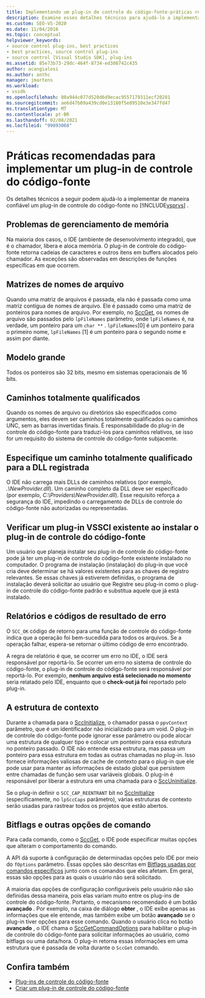 ```yaml
---
title: Implementando um plug-in de controle do código-fonte-práticas recomendadas
description: Examine esses detalhes técnicos para ajudá-lo a implementar de forma confiável um plug-in de controle do código-fonte no Visual Studio.
ms.custom: SEO-VS-2020
ms.date: 11/04/2016
ms.topic: conceptual
helpviewer_keywords:
- source control plug-ins, best practices
- best practices, source control plug-ins
- source control [Visual Studio SDK], plug-ins
ms.assetid: 85e73b73-29dc-464f-8734-ed308742c435
author: acangialosi
ms.author: anthc
manager: jmartens
ms.workload:
- vssdk
ms.openlocfilehash: 80a944c077d520d6d9ecac9557179311ecf20281
ms.sourcegitcommit: ae6d47b09a439cd0e13180f5e89510e3e347fd47
ms.translationtype: MT
ms.contentlocale: pt-BR
ms.lasthandoff: 02/08/2021
ms.locfileid: "99893068"
---
```

# <a name="best-practices-for-implementing-a-source-control-plug-in"></a>Práticas recomendadas para implementar um plug-in de controle do código-fonte
Os detalhes técnicos a seguir podem ajudá-lo a implementar de maneira confiável um plug-in de controle do código-fonte no [!INCLUDE[vsprvs](../code-quality/includes/vsprvs_md.md)] .

## <a name="memory-management-issues"></a>Problemas de gerenciamento de memória
 Na maioria dos casos, o IDE (ambiente de desenvolvimento integrado), que é o chamador, libera e aloca memória. O plug-in de controle do código-fonte retorna cadeias de caracteres e outros itens em buffers alocados pelo chamador. As exceções são observadas em descrições de funções específicas em que ocorrem.

## <a name="arrays-of-file-names"></a>Matrizes de nomes de arquivo
 Quando uma matriz de arquivos é passada, ela não é passada como uma matriz contígua de nomes de arquivo. Ele é passado como uma matriz de ponteiros para nomes de arquivo. Por exemplo, no [SccGet](../extensibility/sccget-function.md), os nomes de arquivo são passados pelo `lpFileNames` parâmetro, onde `lpFileNames` é, na verdade, um ponteiro para um `char **` . `lpFileNames`[0] é um ponteiro para o primeiro nome, `lpFileNames` [1] é um ponteiro para o segundo nome e assim por diante.

## <a name="large-model"></a>Modelo grande
 Todos os ponteiros são 32 bits, mesmo em sistemas operacionais de 16 bits.

## <a name="fully-qualified-paths"></a>Caminhos totalmente qualificados
 Quando os nomes de arquivo ou diretórios são especificados como argumentos, eles devem ser caminhos totalmente qualificados ou caminhos UNC, sem as barras invertidas finais. É responsabilidade do plug-in de controle do código-fonte para traduzi-los para caminhos relativos, se isso for um requisito do sistema de controle do código-fonte subjacente.

## <a name="specify-a-fully-qualified-path-for-the-registered-dll"></a>Especifique um caminho totalmente qualificado para a DLL registrada
 O IDE não carrega mais DLLs de caminhos relativos (por exemplo, *.\NewProvider.dll*). Um caminho completo da DLL deve ser especificado (por exemplo, *C:\Providers\NewProvider.dll*). Esse requisito reforça a segurança do IDE, impedindo o carregamento de DLLs de controle do código-fonte não autorizadas ou representadas.

## <a name="check-for-an-existing-vssci-plug-in-when-you-install-your-source-control-plug-in"></a>Verificar um plug-in VSSCI existente ao instalar o plug-in de controle do código-fonte
 Um usuário que planeja instalar seu plug-in de controle do código-fonte pode já ter um plug-in de controle do código-fonte existente instalado no computador. O programa de instalação (instalação) do plug-in que você cria deve determinar se há valores existentes para as chaves de registro relevantes. Se essas chaves já estiverem definidas, o programa de instalação deverá solicitar ao usuário que Registre seu plug-in como o plug-in de controle do código-fonte padrão e substitua aquele que já está instalado.

## <a name="error-result-codes-and-reporting"></a>Relatórios e códigos de resultado de erro
 O `SCC_OK` código de retorno para uma função de controle do código-fonte indica que a operação foi bem-sucedida para todos os arquivos. Se a operação falhar, espera-se retornar o último código de erro encontrado.

 A regra de relatório é que, se ocorrer um erro no IDE, o IDE será responsável por reportá-lo. Se ocorrer um erro no sistema de controle do código-fonte, o plug-in de controle do código-fonte será responsável por reportá-lo. Por exemplo, **nenhum arquivo está selecionado no momento** seria relatado pelo IDE, enquanto que o **check-out já foi** reportado pelo plug-in.

## <a name="the-context-structure"></a>A estrutura de contexto
 Durante a chamada para o [SccInitialize](../extensibility/sccinitialize-function.md), o chamador passa o `ppvContext` parâmetro, que é um identificador não inicializado para um void. O plug-in de controle do código-fonte pode ignorar esse parâmetro ou pode alocar uma estrutura de qualquer tipo e colocar um ponteiro para essa estrutura no ponteiro passado. O IDE não entende essa estrutura, mas passa um ponteiro para essa estrutura em todas as outras chamadas no plug-in. Isso fornece informações valiosas de cache de contexto para o plug-in que ele pode usar para manter as informações de estado global que persistem entre chamadas de função sem usar variáveis globais. O plug-in é responsável por liberar a estrutura em uma chamada para o [SccUninitialize](../extensibility/sccuninitialize-function.md).

 Se o plug-in definir o `SCC_CAP_REENTRANT` bit no [SccInitialize](../extensibility/sccinitialize-function.md) (especificamente, no `lpSccCaps` parâmetro), várias estruturas de contexto serão usadas para rastrear todos os projetos que estão abertos.

## <a name="bitflags-and-other-command-options"></a>Bitflags e outras opções de comando
 Para cada comando, como o [SccGet](../extensibility/sccget-function.md), o IDE pode especificar muitas opções que alteram o comportamento do comando.

 A API dá suporte à configuração de determinadas opções pelo IDE por meio do `fOptions` parâmetro. Essas opções são descritas em [Bitflags usadas por comandos específicos](../extensibility/bitflags-used-by-specific-commands.md) junto com os comandos que eles afetam. Em geral, essas são opções para as quais o usuário não será solicitado.

 A maioria das opções de configuração configuráveis pelo usuário não são definidas dessa maneira, pois elas variam muito entre os plug-ins de controle do código-fonte. Portanto, o mecanismo recomendado é um botão **avançado** . Por exemplo, na caixa de diálogo **obter** , o IDE exibe apenas as informações que ele entende, mas também exibe um botão **avançado** se o plug-in tiver opções para esse comando. Quando o usuário clica no botão **avançado** , o IDE chama o [SccGetCommandOptions](../extensibility/sccgetcommandoptions-function.md) para habilitar o plug-in de controle do código-fonte para solicitar informações ao usuário, como bitflags ou uma data/hora. O plug-in retorna essas informações em uma estrutura que é passada de volta durante o `SccGet` comando.

## <a name="see-also"></a>Confira também
- [Plug-ins de controle do código-fonte](../extensibility/source-control-plug-ins.md)
- [Criar um plug-in de controle do código-fonte](../extensibility/internals/creating-a-source-control-plug-in.md)
